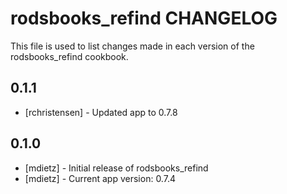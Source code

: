 rodsbooks_refind CHANGELOG
==========================

This file is used to list changes made in each version of the rodsbooks_refind cookbook.

0.1.1
-----
- [rchristensen] - Updated app to 0.7.8

0.1.0
-----
- [mdietz] - Initial release of rodsbooks_refind
- [mdietz] - Current app version: 0.7.4